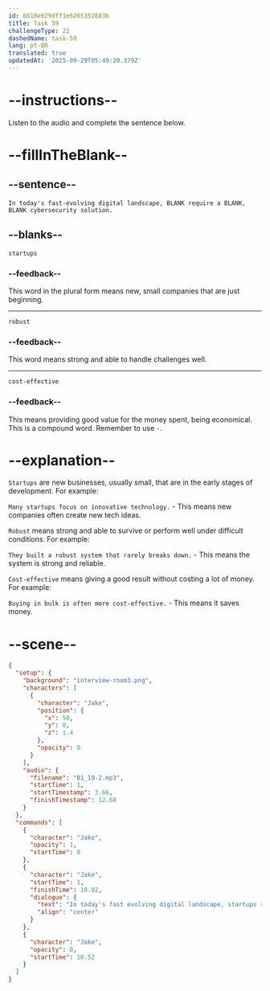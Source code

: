 ```yaml
---
id: 6810e029dff1e6205352883b
title: Task 59
challengeType: 22
dashedName: task-59
lang: pt-BR
translated: true
updatedAt: '2025-09-29T05:49:20.379Z'
---
```


<!-- (Audio) Jake: In today's fast-evolving digital landscape, startups require a robust, cost-effective cybersecurity solution. -->

# --instructions--

Listen to the audio and complete the sentence below.

# --fillInTheBlank--

## --sentence--

`In today's fast-evolving digital landscape, BLANK require a BLANK, BLANK cybersecurity solution.`

## --blanks--

`startups`

### --feedback--

This word in the plural form means new, small companies that are just beginning.

---

`robust`

### --feedback--

This word means strong and able to handle challenges well.

---

`cost-effective`

### --feedback--

This means providing good value for the money spent, being economical. This is a compound word. Remember to use `-`.

# --explanation--

`Startups` are new businesses, usually small, that are in the early stages of development. For example:

`Many startups focus on innovative technology.` - This means new companies often create new tech ideas.

`Robust` means strong and able to survive or perform well under difficult conditions. For example:

`They built a robust system that rarely breaks down.` - This means the system is strong and reliable.

`Cost-effective` means giving a good result without costing a lot of money. For example:

`Buying in bulk is often more cost-effective.` - This means it saves money.

# --scene--

```json
{
  "setup": {
    "background": "interview-room3.png",
    "characters": [
      {
        "character": "Jake",
        "position": {
          "x": 50,
          "y": 0,
          "z": 1.4
        },
        "opacity": 0
      }
    ],
    "audio": {
      "filename": "B1_19-2.mp3",
      "startTime": 1,
      "startTimestamp": 3.66,
      "finishTimestamp": 12.68
    }
  },
  "commands": [
    {
      "character": "Jake",
      "opacity": 1,
      "startTime": 0
    },
    {
      "character": "Jake",
      "startTime": 1,
      "finishTime": 10.02,
      "dialogue": {
        "text": "In today's fast evolving digital landscape, startups require a robust, cost-effective cybersecurity solution.",
        "align": "center"
      }
    },
    {
      "character": "Jake",
      "opacity": 0,
      "startTime": 10.52
    }
  ]
}
```
